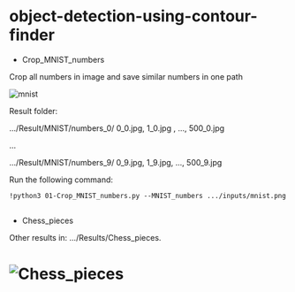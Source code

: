 # object-detection-using-contour-finder

- Crop_MNIST_numbers

Crop all numbers in image and save similar numbers in one path

![mnist](https://github.com/n-ebrahimian/object-detection-using-contour_finder/blob/main/01Crop_MNIST_numbers/inputs/mnist.png)

Result folder:

 .../Result/MNIST/numbers_0/ 0_0.jpg, 1_0.jpg , ..., 500_0.jpg
 
 ...

 .../Result/MNIST/numbers_9/ 0_9.jpg, 1_9.jpg, ..., 500_9.jpg       
                         

 Run the following command:

```
!python3 01-Crop_MNIST_numbers.py --MNIST_numbers .../inputs/mnist.png

```

##

- Chess_pieces

Other results in: .../Results/Chess_pieces.

# ![Chess_pieces](https://github.com/n-ebrahimian/object-detection-using-contour_finder/blob/main/02chess_pieces/Results/Chess_pieces/1.jpg)
